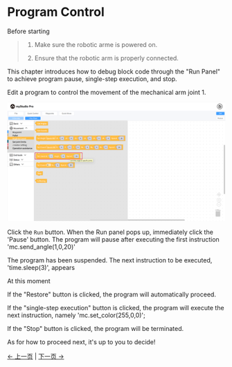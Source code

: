 # Program Control

Before starting

> 1. Make sure the robotic arme is powered on.
> 
> 2. Ensure that the robotic arm is properly connected.

This chapter introduces how to debug block code through the "Run Panel" to achieve program pause, single-step execution, and stop.

Edit a program to control the movement of the mechanical arm joint 1.

<img src="../../../../resources/3-FunctionsAndApplications/6.developmentGuide/myStudio/blockly/singleStep1.png" />

Click the `Run` button. When the Run panel pops up, immediately click the 'Pause' button. The program will pause after executing the first instruction 'mc.send_angle(1,0,20)'

The program has been suspended. The next instruction to be executed, 'time.sleep(3)', appears

At this moment

If the "Restore" button is clicked, the program will automatically proceed.

If the "single-step execution" button is clicked, the program will execute the next instruction, namely 'mc.set_color(255,0,0)';

If the "Stop" button is clicked, the program will be terminated.

As for how to proceed next, it's up to you to decide!

[← 上一页](./6.5.5.7-singleStep.md) | [下一页 →](./6.5.5.9-waypoint.md)